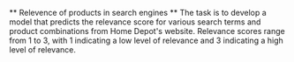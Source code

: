 ** Relevence of products in search engines **
The task is to develop a model that predicts the relevance score for various search terms and product combinations from Home Depot's website. 
Relevance scores range from 1 to 3, with 1 indicating a low level of relevance and 3 indicating a high level of relevance.
